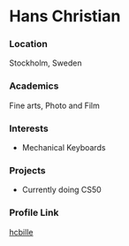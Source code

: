 # Hans Christian

### Location

Stockholm, Sweden

### Academics

Fine arts, Photo and Film

### Interests

- Mechanical Keyboards

### Projects

- Currently doing CS50

### Profile Link

[hcbille](https://github.com/hcbille)
